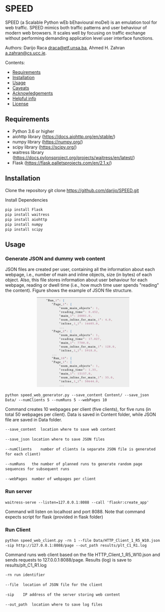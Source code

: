# SPEED
SPEED (a Scalable Python wEb bEhavioural moDel) is an emulation tool for web traffic. SPEED mimics both traffic patterns and user behaviour of modern web browsers. It scales well by focusing on traffic exchange without performing demanding application level user interface functions.

Authors: Darijo Raca <draca@etf.unsa.ba>, Ahmed H. Zahran <a.zahran@cs.ucc.ie>.



Contents:

- [Requirements](#requirements)
- [Installation](#installation)
- [Usage](#usage)
- [Caveats](#caveats)
- [Acknowledgements](#acknowledgements)
- [Helpful info](#helpful-info)
- [License](#license)


## Requirements

- Python 3.6 or higher
- aiohttp library (https://docs.aiohttp.org/en/stable/)
- numpy library (https://numpy.org/)
- scipy library (https://scipy.org/)
- waitress library (https://docs.pylonsproject.org/projects/waitress/en/latest/)
- Flask (https://flask.palletsprojects.com/en/2.1.x/)

## Installation

Clone the repository
	git clone https://github.com/darijo/SPEED.git
	
Install Dependencies
   	
   	pip install Flask
   	pip install waitress
   	pip install aiohttp
   	pip install numpy
   	pip install scipy
   
   
## Usage

### Generate JSON and dummy web content

JSON files are created per user, containing all the information about each webpage, i.e., number of main and inline objects, size (in bytes) of each object. Also, this file stores information about user 
	behaviour for each webpage, reading or dwell time (i.e., how much time user spends "reading" the content). Figure shows the example of JSON file structure.

<p align="center">
<img src="json_example.png" alt="json example" width="300">
</p>


   	python speed_web_generator.py --save_content Content/ --save_json Data/ --numClients 5 --numRuns 5 --webPages 10
     
Command creates 10 webpages per client (five clients), for five runs (in total 50 webpages per client). Data is saved in Content folder, while JSON file are saved in Data folder.
   
   	--save_content	location where to save web content
   
   	--save_json	location where to save JSON files
   
   	--numClients	number of clients (a separate JSON file is generated for each client)
   
   	--numRuns	the number of planned runs to generate random page sequences for subsequent runs
   
   	--webPages	number of webpages per client
   
### Run server

	waitress-serve --listen=127.0.0.1:8088 --call 'flaskr:create_app'
   
Command will listen on localhost and port 8088. Note that command expects script for flask (provided in flask folder)


### Run Client
	python speed_web_client.py -rn 1 --file Data/HTTP_Client_1_R5_W10.json  -sip http://127.0.0.1:8088/page --out_path results/plt_C1_R1.log
	
Command runs web client based on the file HTTP_Client_1_R5_W10.json and sends requests to 127.0.0.1:8088/page. Results (log) is save to results/plt_C1_R1.log

	-rn	run identifier
   
   	--file	location of JSON file for the client
   
   	-sip	IP address of the server storing web content
   
   	--out_path	location where to save log files
   
   


	

